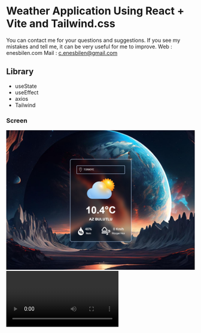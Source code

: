 # Weather Application Using React + Vite and Tailwind.css

You can contact me for your questions and suggestions. 
If you see my mistakes and tell me, it can be very useful for me to improve.
Web : enesbilen.com
Mail : c.enesbilen@gmail.com

<h2>Library</h2>

- useState
- useEffect
- axios
- Tailwind 

<h3>Screen</h3>
<img src="screen.jpg" width="auto">

<video src="https://drive.google.com/file/d/1bHYj2bPlpxoNaN2b4fPzQ0HDX5SisJcj/view?usp=sharing" controls>
  Your browser does not support the video tag.
</video>